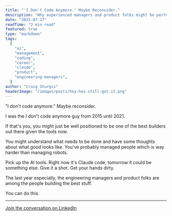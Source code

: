 ```yaml
---
title: "'I Don't Code Anymore.' Maybe Reconsider."
description: "Why experienced managers and product folks might be perfectly positioned to become great builders with AI tools"
date: "2025-07-17"
readTime: "2 min read"
featured: true
type: "markdown"
tags:
  [
    "ai",
    "management",
    "coding",
    "career",
    "claude",
    "product",
    "engineering-managers",
  ]
author: "Craig Sturgis"
headerImage: "/images/posts/hey-hes-still-got-it.png"
---
```


"I don't code anymore." Maybe reconsider.

I was the I don't code anymore guy from 2015 until 2021.

If that's you, you might just be well positioned to be one of the best builders out there given the tools now.

You might understand what needs to be done and have some thoughts about what good looks like. You've probably managed people which is way harder than managing robots.

Pick up the AI tools. Right now it's Claude code, tomorrow it could be something else. Give it a shot. Get your hands dirty.

The last year especially, the engineering managers and product folks are among the people building the best stuff.

You can do this.

---

[Join the conversation on LinkedIn](https://www.linkedin.com/posts/craigsturgis_i-dont-code-anymore-maybe-reconsider-activity-7351820535799951361-cMST/)
